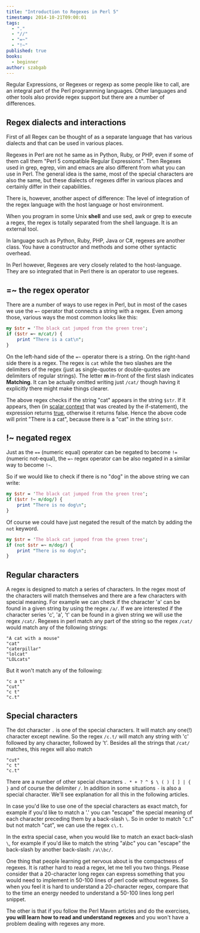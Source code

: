 ```yaml
---
title: "Introduction to Regexes in Perl 5"
timestamp: 2014-10-21T09:00:01
tags:
  - "."
  - "//"
  - "=~"
  - "!~"
published: true
books:
  - beginner
author: szabgab
---
```



Regular Expressions, or Regexes or regexp as some people like to call, are an integral part of the Perl programming languages.
Other languages and other tools also provide regex support but there are a number of differences.


## Regex dialects and interactions

First of all Regex can be thought of as a separate language that has various dialects and that can be used in various places.

Regexes in Perl are not he same as in Python, Ruby, or PHP, even if some of them call them "Perl 5 compatible Regular Expressions".
Then Regexes used in grep, egrep, vim and emacs are also different from what you can use in Perl.
The general idea is the same, most of the special characters are also the same, but these dialects of regexes differ in various places
and certainly differ in their capabilities.

There is, however, another aspect of difference: The level of integration of the regex language with the host language or host environment.

When you program in some Unix <b>shell</b> and use sed, awk or grep to execute a
regex, the regex is totally separated from the shell language. It is an external tool.

In language such as Python, Ruby, PHP, Java or C#, regexes are another class. You have a constructor and methods and some other syntactic overhead.

In Perl however, Regexes are very closely related to the host-language. They are so integrated that in Perl there is an operator to use regexes.

## =~ the regex operator

There are a number of ways to use regex in Perl, but in most of the cases we use the `=~` operator that connects a string with a regex.
Even among those, various ways the most common looks like this:

```perl
my $str = 'The black cat jumped from the green tree';
if ($str =~ m/cat/) {
    print "There is a cat\n";
}
```

On the left-hand side of the `=~` operator there is a string. On the right-hand side there is a regex. The regex is `cat` while the two
slashes are the delimiters of the regex (just as single-quotes or double-quotes are delimiters of regular strings). The letter <b>m</b> in-front of the
first slash indicates <b>Matching</b>. It can be actually omitted writing just `/cat/` though having it explicitly there might make things clearer.

The above regex checks if the string "cat" appears in the string `$str`. If it appears, then
(in [scalar context](/scalar-and-list-context-in-perl) that was created by the if-statement),
the expression returns [true](/boolean-values-in-perl), otherwise it returns false. Hence the above code
will print "There is a cat", because there is a "cat" in the string `$str`.

## !~ negated regex

Just as the `==` (numeric equal) operator can be negated to become `!=` (numeric not-equal), the `=~` regex operator
can be also negated in a similar way to become `!~`.

So if we would like to check if there is no "dog" in the above string we can write:

```perl
my $str = 'The black cat jumped from the green tree';
if ($str !~ m/dog/) {
    print "There is no dog\n";
}
```

Of course we could have just negated the result of the match by adding the `not` keyword.

```perl
my $str = 'The black cat jumped from the green tree';
if (not $str =~ m/dog/) {
    print "There is no dog\n";
}
```


## Regular characters

A regex is designed to match a series of characters. In the regex most of the characters will match themselves and there are a few characters with special meaning.
For example we can check if the character 'a' can be found in a given string by using the regex `/a/`. If we are interested if the character series 'c', 'a', 't'
can be found in a given string we will use the regex `/cat/`. Regexes in perl match any part of the string so the regex `/cat/` would match any of the following strings:

```
"A cat with a mouse"
"cat"
"caterpillar"
"lolcat"
"LOLcats"
```

But it won't match any of the following:

```
"c a t"
"cut"
"c t"
"c.t"
```

## Special characters

The dot character `.` is one of the special characters. It will match any one(!) character except newline.
So the regex `/c.t/` will match any string with 'c' followed by any character, followed by 't'. Besides all the strings that
`/cat/` matches, this regex will also match

```
"cut"
"c t"
"c.t"
```

There are a number of other special characters `. * + ? ^ $ \ ( ) [ ] | { }` and of course the delimiter `/`.
In addition in some situations `-` is also a special character. We'll see explanation for all this in the following articles.

In case you'd like to use one of the special characters as exact match, for example if you'd like to match a '.' you can "escape" the
special meaning of each character preceding them by a back-slash `\`. So in order to match "c.t" but not match "cat", we can
use the regex `c\.t`.

In the extra special case, when you would like to match an exact back-slash `\`, for example if you'd like to match the string
"a\bc" you can "escape" the back-slash by another back-slash: `/a\\bc/`.

One thing that people learning get nervous about is the compactness of regexes. It is rather hard to read a regex, let me tell you two things.
Please consider that a 20-character long regex can express something that you would need to implement in 50-100 lines of perl code without regexes.
So when you feel it is hard to understand a 20-character regex, compare that to the time an energy needed to understand a 50-100 lines long perl snippet.

The other is that if you follow the Perl Maven articles and do the exercises, <b>you will learn how to read and understand regexes</b> and you won't have
a problem dealing with regexes any more.




